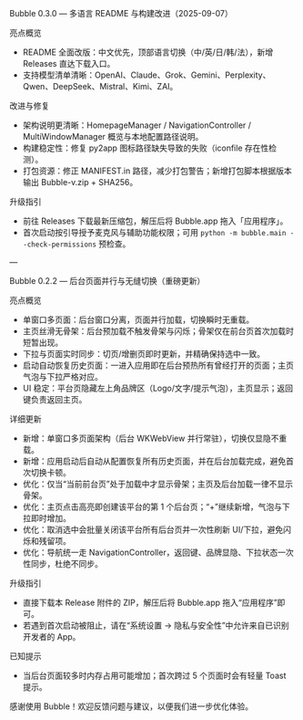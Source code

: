 Bubble 0.3.0 — 多语言 README 与构建改进（2025-09-07）

亮点概览
- README 全面改版：中文优先，顶部语言切换（中/英/日/韩/法），新增 Releases 直达下载入口。
- 支持模型清单清晰：OpenAI、Claude、Grok、Gemini、Perplexity、Qwen、DeepSeek、Mistral、Kimi、ZAI。

改进与修复
- 架构说明更清晰：HomepageManager / NavigationController / MultiWindowManager 概览与本地配置路径说明。
- 构建稳定性：修复 py2app 图标路径缺失导致的失败（iconfile 存在性检测）。
- 打包资源：修正 MANIFEST.in 路径，减少打包警告；新增打包脚本根据版本输出 Bubble-v<version>.zip + SHA256。

升级指引
- 前往 Releases 下载最新压缩包，解压后将 Bubble.app 拖入「应用程序」。
- 首次启动按引导授予麦克风与辅助功能权限；可用 `python -m bubble.main --check-permissions` 预检查。

—

Bubble 0.2.2 — 后台页面并行与无缝切换（重磅更新）

亮点概览
- 单窗口多页面：后台窗口分离，页面并行加载，切换瞬时无重载。
- 主页丝滑无骨架：后台预加载不触发骨架与闪烁；骨架仅在前台页首次加载时短暂出现。
- 下拉与页面实时同步：切页/增删页即时更新，并精确保持选中一致。
- 启动自动恢复历史页面：一进入应用即在后台预热所有曾经打开的页面；主页气泡与下拉严格对应。
- UI 稳定：平台页隐藏左上角品牌区（Logo/文字/提示气泡），主页显示；返回键负责返回主页。

详细更新
- 新增：单窗口多页面架构（后台 WKWebView 并行常驻），切换仅显隐不重载。
- 新增：应用启动后自动从配置恢复所有历史页面，并在后台加载完成，避免首次切换卡顿。
- 优化：仅当“当前前台页”处于加载中才显示骨架；主页及后台加载一律不显示骨架。
- 优化：主页点击高亮即创建该平台的第 1 个后台页；“+”继续新增，气泡与下拉即时增加。
- 优化：取消选中会批量关闭该平台所有后台页并一次性刷新 UI/下拉，避免闪烁和残留项。
- 优化：导航统一走 NavigationController，返回键、品牌显隐、下拉状态一次性同步，杜绝不同步。

升级指引
- 直接下载本 Release 附件的 ZIP，解压后将 Bubble.app 拖入“应用程序”即可。
- 若遇到首次启动被阻止，请在“系统设置 → 隐私与安全性”中允许来自已识别开发者的 App。

已知提示
- 当后台页面较多时内存占用可能增加；首次跨过 5 个页面时会有轻量 Toast 提示。

感谢使用 Bubble！欢迎反馈问题与建议，以便我们进一步优化体验。
